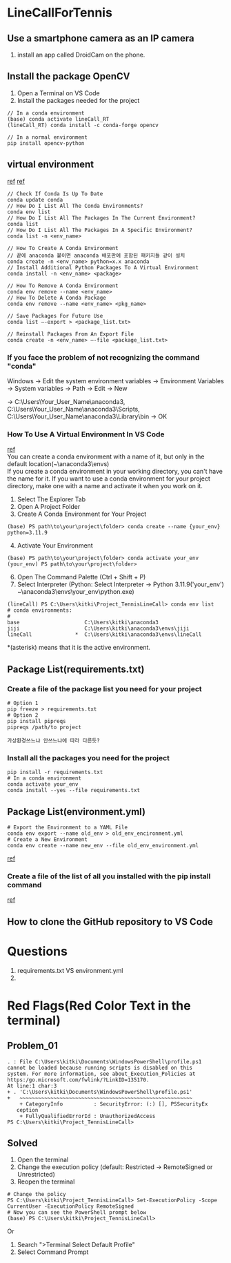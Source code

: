 # LineCallForTennis

## Use a smartphone camera as an IP camera
1. install an app called DroidCam on the phone.

## Install the package OpenCV
1. Open a Terminal on VS Code
2. Install the packages needed for the project
```
// In a conda environment
(base) conda activate lineCall_RT
(lineCall_RT) conda install -c conda-forge opencv

// In a normal environment
pip install opencv-python
```

## virtual environment
[ref](https://docs.kanaries.net/topics/Python/conda-remove-environment)
[ref](https://conda.io/projects/conda/en/latest/user-guide/tasks/manage-pkgs.html)
```
// Check If Conda Is Up To Date
conda update conda
// How Do I List All The Conda Environments?
conda env list
// How Do I List All The Packages In The Current Environment?
conda list
// How Do I List All The Packages In A Specific Environment?
conda list -n <env_name>

// How To Create A Conda Environment
// 끝에 anaconda 붙이면 anaconda 배포판에 포함된 패키지들 같이 설치
conda create -n <env_name> python=x.x anaconda
// Install Additional Python Packages To A Virtual Environment
conda install -n <env_name> <package>

// How To Remove A Conda Environment
conda env remove --name <env_name>
// How To Delete A Conda Package
conda env remove --name <env_name> <pkg_name>

// Save Packages For Future Use
conda list –-export > <package_list.txt>

// Reinstall Packages From An Export File
conda create -n <env_name> –-file <package_list.txt>
```


### If you face the problem of not recognizing the command "conda"

Windows -> Edit the system environment variables -> Environment Variables -> System variables -> Path -> Edit -> New

-> C:\Users\Your_User_Name\anaconda3, C:\Users\Your_User_Name\anaconda3\Scripts, C:\Users\Your_User_Name\anaconda3\Library\bin -> OK



### How To Use A Virtual Environment In VS Code
[ref](https://code.visualstudio.com/docs/python/environments)</br>
You can create a conda environment with a name of it, but only in the default location(~\anaconda3\envs\)</br>
If you create a conda environment in your working directory, you can't have the name for it.
If you want to use a conda environment for your project directory, make one with a name and activate it when you work on it.
1. Select The Explorer Tab
2. Open A Project Folder
3. Create A Conda Environment for Your Project
```
(base) PS path\to\your\project\folder> conda create --name {your_env} python=3.11.9
```
4. Activate Your Environment
```
(base) PS path\to\your\project\folder> conda activate your_env
(your_env) PS path\to\your\project\folder> 
```
6. Open The Command Palette (Ctrl + Shift + P)
7. Select Interpreter (Python: Select Interpreter -> Python 3.11.9('your_env') ~\anaconda3\envs\your_env\python.exe)
```
(lineCall) PS C:\Users\kitki\Project_TennisLineCall> conda env list
# conda environments:
#
base                     C:\Users\kitki\anaconda3
jiji                     C:\Users\kitki\anaconda3\envs\jiji
lineCall              *  C:\Users\kitki\anaconda3\envs\lineCall
```
*(asterisk) means that it is the active environment.

## Package List(requirements.txt)
### Create a file of the package list you need for your project
```
# Option 1
pip freeze > requirements.txt
# Option 2
pip install pipreqs
pipreqs /path/to project

가상환경쓰느냐 안쓰느냐에 따라 다른듯?
```

### Install all the packages you need for the project
```
pip install -r requirements.txt
# In a conda environment
conda activate your_env
conda install --yes --file requirements.txt
```

## Package List(environment.yml)
```
# Export the Environment to a YAML File
conda env export --name old_env > old_env_encironment.yml
# Create a New Environment
conda env create --name new_env --file old_env_environment.yml
```

[ref](https://medium.com/@am.sheikhjafari/how-to-install-packages-from-a-requirements-txt-file-no-errors-no-hassle-9381f73ddb38)

### Create a file of the list of all you installed with the pip install command
[ref](https://stackoverflow.com/questions/31684375/automatically-create-file-requirements-txt)

## How to clone the GitHub repository to VS Code
# Questions
1. requirements.txt VS environment.yml
2. 
# Red Flags(Red Color Text in the terminal)
## Problem_01
```
. : File C:\Users\kitki\Documents\WindowsPowerShell\profile.ps1
cannot be loaded because running scripts is disabled on this
system. For more information, see about_Execution_Policies at
https:/go.microsoft.com/fwlink/?LinkID=135170.
At line:1 char:3
+ . 'C:\Users\kitki\Documents\WindowsPowerShell\profile.ps1'
+   ~~~~~~~~~~~~~~~~~~~~~~~~~~~~~~~~~~~~~~~~~~~~~~~~~~~~~~~~
    + CategoryInfo          : SecurityError: (:) [], PSSecurityEx
   ception
    + FullyQualifiedErrorId : UnauthorizedAccess
PS C:\Users\kitki\Project_TennisLineCall>
```
## Solved
1. Open the terminal
2. Change the execution policy (default: Restricted -> RemoteSigned or Unrestricted)
3. Reopen the terminal
```
# Change the policy
PS C:\Users\kitki\Project_TennisLineCall> Set-ExecutionPolicy -Scope CurrentUser -ExecutionPolicy RemoteSigned
# Now you can see the PowerShell prompt below
(base) PS C:\Users\kitki\Project_TennisLineCall>
```
Or</br>
1. Search ">Terminal Select Default Profile"
2. Select Command Prompt
